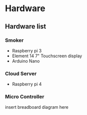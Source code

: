# Hardware

## Hardware list

### Smoker
 * Raspberry pi 3
 * Element 14 7" Touchscreen display
 * Arduino Nano
### Cloud Server
 * Raspberry pi 4

### Micro Controller

insert breadboard diagram here